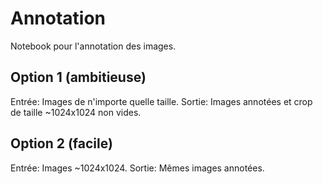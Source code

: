 # Annotation
Notebook pour l'annotation des images. 

## Option 1 (ambitieuse)
Entrée: Images de n'importe quelle taille.
Sortie: Images annotées et crop de taille ~1024x1024 non vides.

## Option 2 (facile)
Entrée: Images ~1024x1024.
Sortie: Mêmes images annotées.

